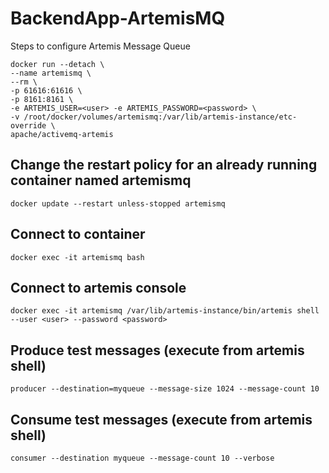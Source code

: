 # BackendApp-ArtemisMQ
Steps to configure Artemis Message Queue

```
docker run --detach \
--name artemismq \
--rm \
-p 61616:61616 \
-p 8161:8161 \
-e ARTEMIS_USER=<user> -e ARTEMIS_PASSWORD=<password> \
-v /root/docker/volumes/artemismq:/var/lib/artemis-instance/etc-override \
apache/activemq-artemis
```
## Change the restart policy for an already running container named artemismq
`docker update --restart unless-stopped artemismq`

## Connect to container
`docker exec -it artemismq bash`

## Connect to artemis console
`docker exec -it artemismq /var/lib/artemis-instance/bin/artemis shell --user <user> --password <password>`

## Produce test messages (execute from artemis shell)
`producer --destination=myqueue --message-size 1024 --message-count 10`

## Consume test messages (execute from artemis shell)
`consumer --destination myqueue --message-count 10 --verbose`


